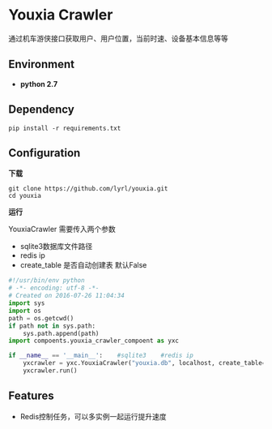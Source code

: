 
# Youxia Crawler 

通过机车游侠接口获取用户、用户位置，当前时速、设备基本信息等等

## Environment ##

- **python 2.7**

## Dependency

```shell
pip install -r requirements.txt
```

## Configuration

**下载**
```shell
git clone https://github.com/lyrl/youxia.git
cd youxia
```
**运行**

YouxiaCrawler 需要传入两个参数
- sqlite3数据库文件路径
- redis ip
- create_table 是否自动创建表 默认False

```python
#!/usr/bin/env python
# -*- encoding: utf-8 -*-
# Created on 2016-07-26 11:04:34
import sys
import os
path = os.getcwd()
if path not in sys.path:
    sys.path.append(path)
import compoents.youxia_crawler_compoent as yxc

if __name__ == '__main__':	  #sqlite3	  #redis ip
    yxcrawler = yxc.YouxiaCrawler("youxia.db", localhost, create_table=False)
    yxcrawler.run()

```



## Features


* Redis控制任务，可以多实例一起运行提升速度



